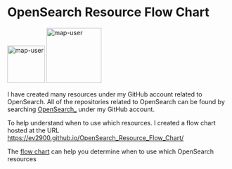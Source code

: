# OpenSearch Resource Flow Chart

 <img width="85" alt="map-user" src="https://img.shields.io/badge/views-455-green"> <img width="125" alt="map-user" src="https://img.shields.io/badge/unique visits-141-green">

I have created many resources under my GitHub account related to OpenSearch. All of the repositories related to OpenSearch can be found by searching [OpenSearch_](https://github.com/ev2900?tab=repositories&q=OpenSearch_&type=&language=&sort=) under my GitHub account.

To help understand when to use which resources. I created a flow chart hosted at the URL https://ev2900.github.io/OpenSearch_Resource_Flow_Chart/

The [flow chart](https://ev2900.github.io/OpenSearch_Resource_Flow_Chart/) can help you determine when to use which OpenSearch resources
